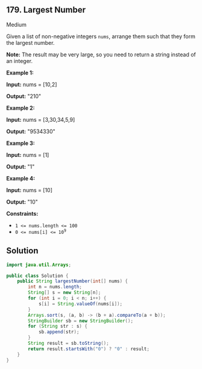 ## 179\. Largest Number

Medium

Given a list of non-negative integers `nums`, arrange them such that they form the largest number.

**Note:** The result may be very large, so you need to return a string instead of an integer.

**Example 1:**

**Input:** nums = [10,2]

**Output:** "210" 

**Example 2:**

**Input:** nums = [3,30,34,5,9]

**Output:** "9534330" 

**Example 3:**

**Input:** nums = [1]

**Output:** "1" 

**Example 4:**

**Input:** nums = [10]

**Output:** "10" 

**Constraints:**

*   `1 <= nums.length <= 100`
*   <code>0 <= nums[i] <= 10<sup>9</sup></code>

## Solution

```java
import java.util.Arrays;

public class Solution {
    public String largestNumber(int[] nums) {
        int n = nums.length;
        String[] s = new String[n];
        for (int i = 0; i < n; i++) {
            s[i] = String.valueOf(nums[i]);
        }
        Arrays.sort(s, (a, b) -> (b + a).compareTo(a + b));
        StringBuilder sb = new StringBuilder();
        for (String str : s) {
            sb.append(str);
        }
        String result = sb.toString();
        return result.startsWith("0") ? "0" : result;
    }
}
```